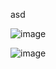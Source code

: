 asd

![image](https://github.com/Fz3r0/Fz3r0_-_MikroTik/assets/94720207/3ea6143a-b565-44ed-ba82-35991eec57d4)

![image](https://github.com/Fz3r0/Fz3r0_-_MikroTik/assets/94720207/b7676b88-e4df-4883-a93b-2192bff46b74)
